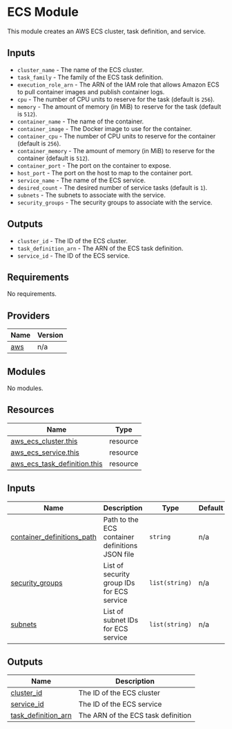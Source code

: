 # ECS Module

This module creates an AWS ECS cluster, task definition, and service.

## Inputs

- `cluster_name` - The name of the ECS cluster.
- `task_family` - The family of the ECS task definition.
- `execution_role_arn` - The ARN of the IAM role that allows Amazon ECS to pull container images and publish container logs.
- `cpu` - The number of CPU units to reserve for the task (default is `256`).
- `memory` - The amount of memory (in MiB) to reserve for the task (default is `512`).
- `container_name` - The name of the container.
- `container_image` - The Docker image to use for the container.
- `container_cpu` - The number of CPU units to reserve for the container (default is `256`).
- `container_memory` - The amount of memory (in MiB) to reserve for the container (default is `512`).
- `container_port` - The port on the container to expose.
- `host_port` - The port on the host to map to the container port.
- `service_name` - The name of the ECS service.
- `desired_count` - The desired number of service tasks (default is `1`).
- `subnets` - The subnets to associate with the service.
- `security_groups` - The security groups to associate with the service.

## Outputs

- `cluster_id` - The ID of the ECS cluster.
- `task_definition_arn` - The ARN of the ECS task definition.
- `service_id` - The ID of the ECS service.

<!-- BEGIN_TF_DOCS -->
## Requirements

No requirements.

## Providers

| Name | Version |
|------|---------|
| <a name="provider_aws"></a> [aws](#provider\_aws) | n/a |

## Modules

No modules.

## Resources

| Name | Type |
|------|------|
| [aws_ecs_cluster.this](https://registry.terraform.io/providers/hashicorp/aws/latest/docs/resources/ecs_cluster) | resource |
| [aws_ecs_service.this](https://registry.terraform.io/providers/hashicorp/aws/latest/docs/resources/ecs_service) | resource |
| [aws_ecs_task_definition.this](https://registry.terraform.io/providers/hashicorp/aws/latest/docs/resources/ecs_task_definition) | resource |

## Inputs

| Name | Description | Type | Default | Required |
|------|-------------|------|---------|:--------:|
| <a name="input_container_definitions_path"></a> [container\_definitions\_path](#input\_container\_definitions\_path) | Path to the ECS container definitions JSON file | `string` | n/a | yes |
| <a name="input_security_groups"></a> [security\_groups](#input\_security\_groups) | List of security group IDs for ECS service | `list(string)` | n/a | yes |
| <a name="input_subnets"></a> [subnets](#input\_subnets) | List of subnet IDs for ECS service | `list(string)` | n/a | yes |

## Outputs

| Name | Description |
|------|-------------|
| <a name="output_cluster_id"></a> [cluster\_id](#output\_cluster\_id) | The ID of the ECS cluster |
| <a name="output_service_id"></a> [service\_id](#output\_service\_id) | The ID of the ECS service |
| <a name="output_task_definition_arn"></a> [task\_definition\_arn](#output\_task\_definition\_arn) | The ARN of the ECS task definition |
<!-- END_TF_DOCS -->